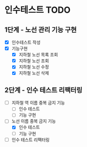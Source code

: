 # 인수테스트 TODO
##  1단계 - 노선 관리 기능 구현 
- [X] 인수테스트 작성
- [X] 기능구현
    - [X] 지하철 노선 목록 조회
    - [X] 지하철 노선 조회
    - [X] 지하철 노선 수정
    - [X] 지하철 노선 삭제

## 2단계 - 인수 테스트 리팩터링
- [ ] 지하철 역 이름 중복 금지 기능 
  - [ ] 인수 테스트 
  - [ ] 기능 구현 
- [ ] 노선 이름 중복 금지 기능
  - [X] 인수 테스트
  - [ ] 기능 구현 
- [ ] 인수 테스트 리팩터링